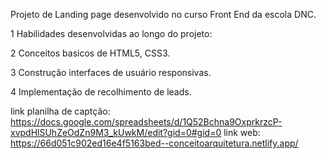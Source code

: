 Projeto de Landing page desenvolvido no curso Front End da escola DNC.

1 Habilidades desenvolvidas ao longo do projeto:

2 Conceitos basicos de HTML5, CSS3.

3 Construção interfaces de usuário responsivas.

4 Implementação de recolhimento de leads.

link planilha de captção: https://docs.google.com/spreadsheets/d/1Q52Bchna9OxprkrzcP-xvpdHlSUhZeOdZn9M3_kUwkM/edit?gid=0#gid=0
link web: https://66d051c902ed16e4f5163bed--conceitoarquitetura.netlify.app/
